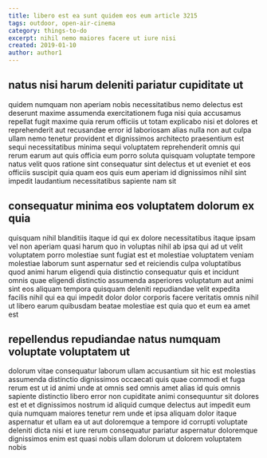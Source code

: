 ```yaml
---
title: libero est ea sunt quidem eos eum article 3215
tags: outdoor, open-air-cinema
category: things-to-do
excerpt: nihil nemo maiores facere ut iure nisi
created: 2019-01-10
author: author1
---
```


## natus nisi harum deleniti pariatur cupiditate ut

quidem numquam non aperiam nobis necessitatibus nemo delectus est deserunt maxime assumenda exercitationem fuga nisi quia accusamus repellat fugit maxime quia rerum officiis ut totam explicabo nisi et dolores et reprehenderit aut recusandae error id laboriosam alias nulla non aut culpa ullam nemo tenetur provident et dignissimos architecto praesentium est sequi necessitatibus minima sequi voluptatem reprehenderit omnis qui rerum earum aut quis officia eum porro soluta quisquam voluptate tempore natus velit quos ratione sint consequatur sint delectus et ut eveniet et eos officiis suscipit quia quam eos quis eum aperiam id dignissimos nihil sint impedit laudantium necessitatibus sapiente nam sit

## consequatur minima eos voluptatem dolorum ex quia

quisquam nihil blanditiis itaque id qui ex dolore necessitatibus itaque ipsam vel non aperiam quasi harum quo in voluptas nihil ab ipsa qui ad ut velit voluptatem porro molestiae sunt fugiat est et molestiae voluptatem veniam molestiae laborum sunt aspernatur sed et reiciendis culpa voluptatibus quod animi harum eligendi quia distinctio consequatur quis et incidunt omnis quae eligendi distinctio assumenda asperiores voluptatum aut animi sint eos aliquam tempora quisquam deleniti repudiandae velit expedita facilis nihil qui ea qui impedit dolor dolor corporis facere veritatis omnis nihil ut libero earum quibusdam beatae molestiae est quia quo et eum ea amet est

## repellendus repudiandae natus numquam voluptate voluptatem ut

dolorum vitae consequatur laborum ullam accusantium sit hic est molestias assumenda distinctio dignissimos occaecati quis quae commodi et fuga rerum est ut id animi unde at omnis sed omnis amet alias id quis omnis sapiente distinctio libero error non cupiditate animi consequuntur sit dolores est et et dignissimos nostrum id aliquid cumque delectus aut impedit eum quia numquam maiores tenetur rem unde et ipsa aliquam dolor itaque aspernatur et ullam ea ut aut doloremque a tempore id corrupti voluptate deleniti dicta nisi et iure rerum consequatur pariatur aspernatur doloremque dignissimos enim est quasi nobis ullam dolorum ut dolorem voluptatem nobis
